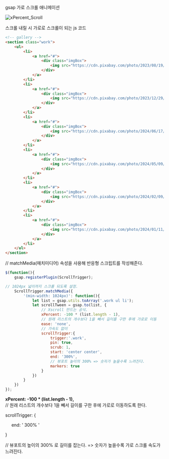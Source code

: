 gsap 가로 스크롤 애니메이션

![xPercent_Scroll](https://github.com/user-attachments/assets/6086c9bc-b896-40f2-8952-1515fda66aea)

스크롤 내릴 시 가로로 스크롤이 되는 js 코드

```HTML
<!-- gallery -->
<section class="work">
    <ul>
        <li>
            <a href="#">
                <div class="imgBox">
                    <img src="https://cdn.pixabay.com/photo/2023/08/19/13/42/flowers-8200510_960_720.jpg" alt="">
                </div>
            </a>
        </li>
        <li>
            <a href="#">
                <div class="imgBox">
                    <img src="https://cdn.pixabay.com/photo/2023/12/29/18/23/board-game-8476665_1280.jpg" alt="">
                </div>
            </a>
        </li>
        <li>
            <a href="#">
                <div class="imgBox">
                    <img src="https://cdn.pixabay.com/photo/2024/06/17/23/30/trees-8836655_1280.jpg" alt="">
                </div>
            </a>
        </li>
        <li>
            <a href="#">
                <div class="imgBox">
                    <img src="https://cdn.pixabay.com/photo/2024/05/09/17/24/shih-tzu-8751508_1280.jpg" alt="">
                </div>
            </a>
        </li>
        <li>
            <a href="#">
                <div class="imgBox">
                    <img src="https://cdn.pixabay.com/photo/2024/02/09/23/02/trees-8563877_1280.jpg" alt="">
                </div>
            </a>
        </li>
        <li>
            <a href="#">
                <div class="imgBox">
                    <img src="https://cdn.pixabay.com/photo/2024/01/11/12/46/pitbull-8501582_1280.jpg" alt="">
                </div>
            </a>
        </li>
    </ul>
</section>
```

// matchMedia(매치미디어) 속성을 사용해 반응형 스크립트를 작성해준다.


```javascript
$(function(){
    gsap.registerPlugin(ScrollTrigger);

// 1024px 넓이까지 스크롤 되도록 설정.
    ScrollTrigger.matchMedia({
        '(min-width: 1024px)': function(){
            let list = gsap.utils.toArray('.work ul li');
            let scrollTween = gsap.to(list, {
                // Xscroll 만드는 공식.
                xPercent: -100 * (list.length - 1),
                // 원래 리스트의 개수보다 1을 빼서 길이를 구한 후에 가로로 이동
                ease: 'none',
                // 가속도 없이
                scrollTrigger:{
                    trigger:'.work',
                    pin: true,
                    scrub: 1,
                    start: 'center center',
                    end: '300%',
                    // 뷰포트 높이의 300% => 숫자가 높을수록 느려진다.
                    markers: true                    
                }
            })
        }
    })
});
```

**xPercent: -100 \* (list.length - 1),**  
// 원래 리스트의 개수보다 1을 빼서 길이를 구한 후에 가로로 이동하도록 한다.

scrollTrigger: {

     end: ' 300% '

}

// 뷰포트의 높이의 300% 로 길이를 잡는다. => 숫자가 높을수록 가로 스크롤 속도가 느려진다.

